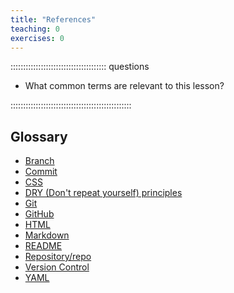 ```yaml
---
title: "References"
teaching: 0
exercises: 0
---
```



:::::::::::::::::::::::::::::::::::::: questions 

- What common terms are relevant to this lesson?

::::::::::::::::::::::::::::::::::::::::::::::::

## Glossary

- <a href="https://glosario.carpentries.org/en/#git_branch" class="glossary-definition">Branch</a>
- <a href="https://glosario.carpentries.org/en/#commit" class="glossary-definition">Commit</a>
- <a href="https://glosario.carpentries.org/en/#css" class="glossary-definition">CSS</a>
- <a href="https://carpentries.github.io/glosario/en/#dry" class="glossary-definition">DRY (Don't repeat yourself) principles</a>
- <a href="https://glosario.carpentries.org/en/#git" class="glossary-definition">Git</a>
- <a href="https://glosario.carpentries.org/en/#github" class="glossary-definition">GitHub</a>
- <a href="https://glosario.carpentries.org/en/#html" class="glossary-definition">HTML</a>  
- <a href="https://glosario.carpentries.org/en/#markdown" class="glossary-definition">Markdown</a> 
- <a href="https://carpentries.github.io/glosario/en/#readme" class="glossary-definition">README</a>
- <a href="https://glosario.carpentries.org/en/#repository" class="glossary-definition">Repository/repo</a>
- <a href="https://glosario.carpentries.org/en/#version_control_system" class="glossary-definition">Version Control</a>
- <a href="https://glosario.carpentries.org/en/#yaml" class="glossary-definition">YAML</a>

